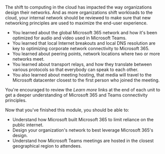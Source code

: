 The shift to computing in the cloud has impacted the way organizations design their networks. And as more organizations shift workloads to the cloud, your internal network should be reviewed to make sure that new networking principles are used to maximize the end-user experience.

- You learned about the global Microsoft 365 network and how it's been optimized for audio and video used in Microsoft Teams.
- You learned that local Internet breakouts and local DNS resolution are key to optimizing corporate network connectivity to Microsoft 365.
- You learned about peering points, network locations where two or more networks meet.
- You learned about transport relays, and how they translate between various protocols so that everybody can speak to each other.
- You also learned about meeting hosting, that media will travel to the Microsoft datacenter closest to the first person who joined the meeting.

You're encouraged to review the *Learn more* links at the end of each unit to get a deeper understanding of Microsoft 365 and Teams connectivity principles.

Now that you've finished this module, you should be able to:
  
- Understand how Microsoft built Microsoft 365 to limit reliance on the public internet.
- Design your organization's network to best leverage Microsoft 365's design.
- Understand how Microsoft Teams meetings are  hosted in the closest geographical region to attendees.
